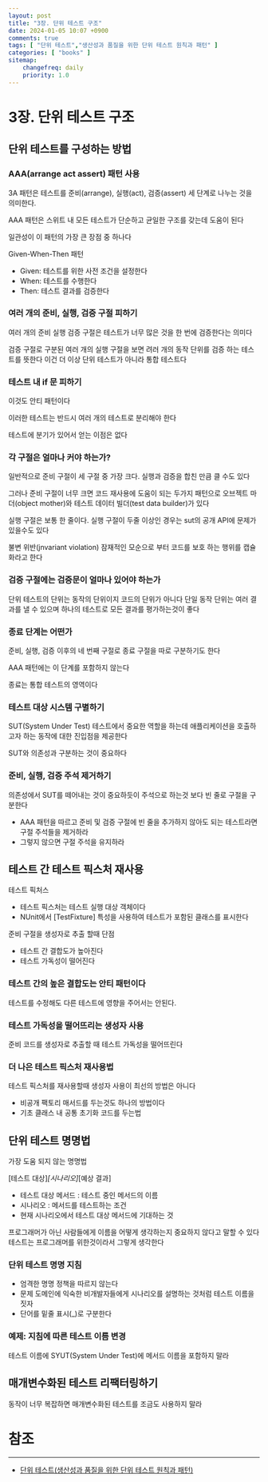 ```yaml
---
layout: post
title: "3장. 단위 테스트 구조"
date: 2024-01-05 10:07 +0900
comments: true
tags: [ "단위 테스트","생산성과 품질을 위한 단위 테스트 원칙과 패턴" ]
categories: [ "books" ]
sitemap:
    changefreq: daily
    priority: 1.0
---
```


# 3장. 단위 테스트 구조
## 단위 테스트를 구성하는 방법
### AAA(arrange act assert) 패턴 사용
3A 패턴은 테스트를 준비(arrange), 실행(act), 검증(assert) 세 단계로 나누는 것을 의미한다.

AAA 패턴은 스위트 내 모든 테스트가 단순하고 균일한 구조를 갖는데 도움이 된다

일관성이 이 패턴의 가장 큰 장점 중 하나다

Given-When-Then 패턴

* Given: 테스트를 위한 사전 조건을 설정한다
* When: 테스트를 수행한다
* Then: 테스트 결과를 검증한다

### 여러 개의 준비, 실행, 검증 구절 피하기

여러 개의 준비 실행 검증 구절은 테스트가 너무 많은 것을 한 번에 검증한다는 의미다

검증 구절로 구분된 여러 개의 실행 구절을 보면 려러 개의 동작 단위를 검증 하는 테스트를 뜻한다 이건 더 이상 단위 테스트가 아니라 통합 테스트다

### 테스트 내 if 문 피하기
이것도 안티 패턴이다

이러한 테스트는 반드시 여러 개의 테스트로 분리해야 한다

테스트에 분기가 있어서 얻는 이점은 없다

### 각 구절은 얼마나 커야 하는가?

일반적으로 준비 구절이 세 구절 중 가장 크다. 
실행과 검증을 합친 만큼 클 수도 있다

그러나 준비 구절이 너무 크면 코드 재사용에 도움이 되는 두가지 패턴으로 
오브젝트 마더(object mother)와 테스트 데이터 빌더(test data builder)가 있다

실행 구절은 보통 한 줄이다. 실행 구절이 두줄 이상인 경우는 sut의 공개 API에 문제가 있을수도 있다

불변 위반(jnvariant violation) 잠재적인 모순으로 부터 코드를 보호 하는 행위를 캡슐화라고 한다


### 검증 구절에는 검증문이 얼마나 있어야 하는가

단위 테스트의 단위는 동작의 단위이지 코드의 단위가 아니다
단일 동작 단위는 여러 결과를 낼 수 있으며 하나의 테스트로 모든 결과를 평가하는것이 좋다

### 종료 단계는 어떤가

준비, 실행, 검증 이후의 네 번째 구절로 종료 구절을 따로 구분하기도 한다

AAA 패턴에는 이 단계를 포함하지 않는다

종료는 통합 테스트의 영역이다

### 테스트 대상 시스템 구별하기

SUT(System Under Test) 테스트에서 중요한 역할을 하는데 애플리케이션을 호출하고자 하는 동작에 대한 진입점을 제공한다

SUT와 의존성과 구분하는 것이 중요하다

### 준비, 실행, 검증 주석 제거하기

의존성에서 SUT를 떼어내는 것이 중요하듯이 주석으로 하는것 보다 빈 줄로 구절을 구분한다

* AAA 패턴을 따르고 준비 및 검증 구절에 빈 줄을 추가하지 않아도 되는 테스트라면 구절 주석들을 제거하라
* 그렇지 않으면 구절 주석을 유지하라

## 테스트 간 테스트 픽스처 재사용

테스트 픽처스
* 테스트 픽스처는 테스트 실행 대상 객체이다
* NUnit에서 [TestFixture] 특성을 사용하여 테스트가 포함된 클래스를 표시한다

준비 구절을 생성자로 추출 할때 단점
* 테스트 간 결합도가 높아진다
* 테스트 가독성이 떨어진다

### 테스트 간의 높은 결합도는 안티 패턴이다
테스트를 수정해도 다른 테스트에 영향을 주어서는 안된다.

### 테스트 가독성을 떨어뜨리는 생성자 사용
준비 코드를 생성자로 추출할 때 테스트 가독성을 떨어뜨린다

### 더 나은 테스트 픽스처 재사용법

테스트 픽스처를 재사용할때 생성자 사용이 최선의 방법은 아니다
* 비공개 팩토리 매서드를 두는것도 하나의 방법이다
* 기초 클래스 내 공통 초기화 코드를 두는법

## 단위 테스트 명명법

가장 도움 되지 않는 명명법

[테스트 대상]_[시나리오]_[예상 결과]

* 테스트 대상 메서드 : 테스트 중인 메서드의 이름
* 시나리오 : 메서드를 테스트하는 조건
* 현재 시나리오에서 테스트 대상 메서드에 기대하는 것


프로그래머가 아닌 사람들에게 이름을 어떻게 생각하는지 중요하지 않다고 말할 수 있다 테스트는 프로그래머를 위한것이라서 그렇게 생각한다


### 단위 테스트 명명 지침

* 엄격한 명명 정책을 따르지 않는다
* 문제 도메인에 익숙한 비개발자들에게 시나리오를 설명하는 것처럼 테스트 이름을 짓자
* 단어를 밑줄 표시(_)로 구분한다

### 예제: 지침에 따른 테스트 이름 변경

테스트 이름에 SYUT(System Under Test)에 메서드 이름을 포함하지 말라

## 매개변수화된 테스트 리팩터링하기
동작이 너무 복잡하면 매개변수화된 테스트를 조금도 사용하지 말라


# 참조
-----

* [단위 테스트(생산성과 품질을 위한 단위 테스트 원칙과 패턴)](http://www.acornpub.co.kr/book/unit-testing)
